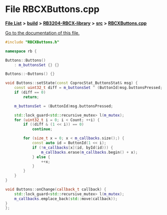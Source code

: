 
# File RBCXButtons.cpp

[**File List**](files.md) **>** [**build**](dir_4fef79e7177ba769987a8da36c892c5f.md) **>** [**RB3204-RBCX-library**](dir_6e2f6bf38ad600996f360c484704d30b.md) **>** [**src**](dir_2fb57cfb6554052417264f60890e0af6.md) **>** [**RBCXButtons.cpp**](_r_b_c_x_buttons_8cpp.md)

[Go to the documentation of this file.](_r_b_c_x_buttons_8cpp.md) 


````cpp
#include "RBCXButtons.h"

namespace rb {

Buttons::Buttons()
    : m_buttonsSet {} {}

Buttons::~Buttons() {}

void Buttons::setState(const CoprocStat_ButtonsStat& msg) {
    const uint32_t diff = m_buttonsSet ^ (ButtonId)msg.buttonsPressed;
    if (diff == 0)
        return;

    m_buttonsSet = (ButtonId)msg.buttonsPressed;

    std::lock_guard<std::recursive_mutex> l(m_mutex);
    for (uint32_t i = 0; i < Count; ++i) {
        if ((diff & (1 << i)) == 0)
            continue;

        for (size_t x = 0; x < m_callbacks.size();) {
            const auto id = ButtonId(1 << i);
            if (!m_callbacks[x](id, byId(id))) {
                m_callbacks.erase(m_callbacks.begin() + x);
            } else {
                ++x;
            }
        }
    }
}

void Buttons::onChange(callback_t callback) {
    std::lock_guard<std::recursive_mutex> l(m_mutex);
    m_callbacks.emplace_back(std::move(callback));
}
};
````

